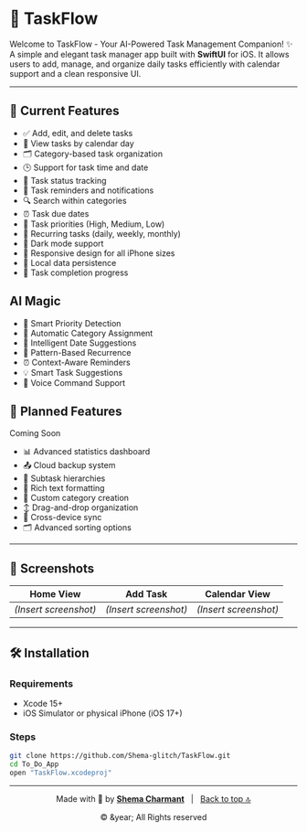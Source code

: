 
# 📝 TaskFlow

Welcome to TaskFlow - Your AI-Powered Task Management Companion! ✨
A simple and elegant task manager app built with **SwiftUI** for iOS. It allows users to add, manage, and organize daily tasks efficiently with calendar support and a clean responsive UI.

---

## 📱 Current Features

- ✅ Add, edit, and delete tasks
- 📅 View tasks by calendar day
- 🗂 Category-based task organization
- 🕒 Support for task time and date
- 🔄 Task status tracking
- 🔔 Task reminders and notifications
- 🔍 Search within categories
- ⏰ Task due dates
- 🎯 Task priorities (High, Medium, Low)
- 🔁 Recurring tasks (daily, weekly, monthly)
- 🌙 Dark mode support
- 📲 Responsive design for all iPhone sizes
- 💾 Local data persistence
- 🔋 Task completion progress

## AI Magic
- 🎯 Smart Priority Detection
- 📁 Automatic Category Assignment
- 📅 Intelligent Date Suggestions
- 🔄 Pattern-Based Recurrence
- ⏰ Context-Aware Reminders
- 💡 Smart Task Suggestions
- 🎤 Voice Command Support

## 🚀 Planned Features
Coming Soon
- 📊 Advanced statistics dashboard
- 📤 Cloud backup system
- 📎 Subtask hierarchies
- 📝 Rich text formatting
- 🎯 Custom category creation
- ↕️ Drag-and-drop organization
- 📱 Cross-device sync
- 🗂 Advanced sorting options

---

## 📸 Screenshots

| Home View | Add Task | Calendar View |
|-----------|----------|---------------|
| *(Insert screenshot)* | *(Insert screenshot)* | *(Insert screenshot)* |

---

## 🛠 Installation

### Requirements

- Xcode 15+
- iOS Simulator or physical iPhone (iOS 17+)

### Steps

```bash
git clone https://github.com/Shema-glitch/TaskFlow.git
cd To_Do_App
open "TaskFlow.xcodeproj"
```

---

<p align="center">
  Made with 💙 by <a href="https://github.com/Shema-glitch/TaskFlow" target="_blank"><strong>Shema Charmant</strong></a> &nbsp; | &nbsp;
  <a href="#top">Back to top 🔝</a>
</p>
<p align="center">
  &copy; &year; All Rights reserved
</p>
